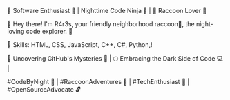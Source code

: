 🚀 Software Enthusiast 🌟 | Nighttime Code Ninja 🍕 | 🦝 Raccoon Lover 🌙

👋 Hey there! I'm R4r3s, your friendly neighborhood raccoon🦝, the night-loving code explorer. 🌃

💼 Skills: HTML, CSS, JavaScript, C++, C#, Python,!

🌌 Uncovering GitHub's Mysteries 🌠 | 🌕 Embracing the Dark Side of Code 💻 | 

#CodeByNight 🌌 | #RaccoonAdventures 🦝 | #TechEnthusiast 🚀 | #OpenSourceAdvocate 🔓
